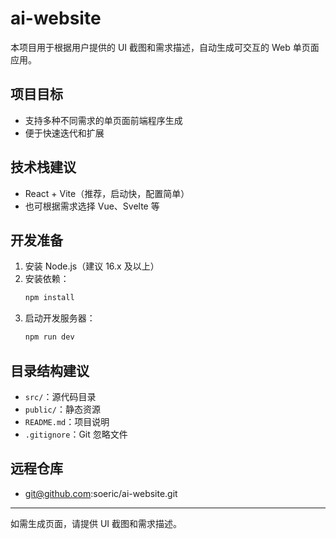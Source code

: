 # ai-website

本项目用于根据用户提供的 UI 截图和需求描述，自动生成可交互的 Web 单页面应用。

## 项目目标
- 支持多种不同需求的单页面前端程序生成
- 便于快速迭代和扩展

## 技术栈建议
- React + Vite（推荐，启动快，配置简单）
- 也可根据需求选择 Vue、Svelte 等

## 开发准备
1. 安装 Node.js（建议 16.x 及以上）
2. 安装依赖：
   ```bash
   npm install
   ```
3. 启动开发服务器：
   ```bash
   npm run dev
   ```

## 目录结构建议
- `src/`：源代码目录
- `public/`：静态资源
- `README.md`：项目说明
- `.gitignore`：Git 忽略文件

## 远程仓库
- git@github.com:soeric/ai-website.git

---
如需生成页面，请提供 UI 截图和需求描述。 
